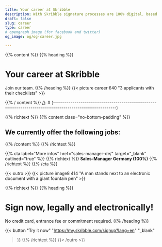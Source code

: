 ```yaml
---
title: Your career at Skribble
description: With Skribble signature processes are 100% digital, based on the qualified electronic signature “QES” - the e-signature, which is equivalent to your hand-written signature according to Swiss and EU law.
draft: false
slug: career
type: career
# opengraph image (for facebook and twitter)
og_image: og/og-career.jpg

---
```


{{% content %}}
{{% heading %}}
# Your career at Skribble
Join our team.
{{% /heading %}}
{{< picture career 640 "3 applicants with their checklists" >}}

{{% / content %}}
[//]: # (--------------------------------------------------------------------------------------------------------------)

{{% richtext %}}
{{% content class="no-bottom-padding" %}}
## We currently offer the following jobs:
{{% /content %}}
{{% /richtext %}}

{{% cta
  label="More infos"
  href="sales-manager-de/"
  target="_blank"
  outlined="true"
%}}
{{% richtext %}}
**Sales-Manager Germany (100%)**
{{% /richtext %}}
{{% /cta %}}


[//]: # (--------------------------------------------------------------------------------------------------------------)

{{< outro >}}
{{< picture image8 414 "A man stands next to an electronic document with a giant fountain pen" >}}

{{% richtext %}}
{{% heading %}}
# Sign now, legally and electronically!
No credit card, entrance fee or commitment required.
{{% /heading %}}

{{< button
  "Try it now"
  "https://my.skribble.com/signup?lang=en"
  "_blank"
>}}
{{% /richtext %}}
{{< /outro >}}
